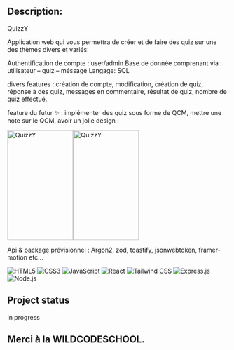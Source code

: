 
## Description: 
QuizzY

Application web qui vous permettra de créer et de faire des quiz sur une des thèmes divers et variés:

Authentification de compte : user/admin
Base de donnée comprenant via : utilisateur – quiz – méssage
Langage: SQL

divers features : création de compte, modification, création de quiz, réponse à des quiz, messages en commentaire, résultat de quiz, nombre de quiz effectué.


feature du futur ✨ : implémenter des quiz sous forme de QCM, mettre une note sur le QCM, avoir un jolie design :

<img src="https://image.noelshack.com/fichiers/2024/05/5/1706861207-capture-d-ecran-2024-02-02-090624.png" width="150" height="250" alt="QuizzY"><img src="https://image.noelshack.com/fichiers/2024/05/5/1706861297-capture-d-ecran-2024-02-02-090807.png" width="150" height="250" alt="QuizzY">

Api & package prévisionnel : 
Argon2, zod, toastify, jsonwebtoken, framer-motion etc... 

![HTML5](https://img.shields.io/badge/-HTML5-E34F26?style=for-the-badge&logo=html5&logoColor=white)
![CSS3](https://img.shields.io/badge/-CSS3-1572B6?style=for-the-badge&logo=css3&logoColor=white)
![JavaScript](https://img.shields.io/badge/-JavaScript-F7DF1E?style=for-the-badge&logo=javascript&logoColor=black)
![React](https://img.shields.io/badge/-React-61DAFB?style=for-the-badge&logo=react&logoColor=white)
![Tailwind CSS](https://img.shields.io/badge/-Tailwind_CSS-38B2AC?style=for-the-badge&logo=tailwind-css&logoColor=white)
![Express.js](https://img.shields.io/badge/Express.js-404D59?style=for-the-badge&logo=express&logoColor=white)
![Node.js](https://img.shields.io/badge/Node.js-339933?style=for-the-badge&logo=node.js&logoColor=white)

## Project status

in progress

## Merci à la WILDCODESCHOOL.
